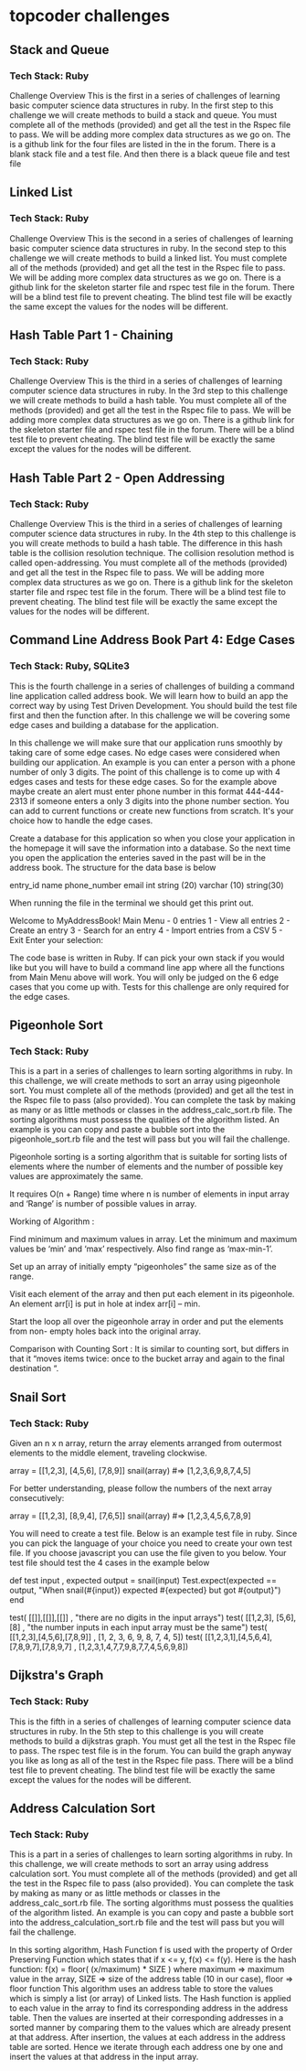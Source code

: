 # topcoder challenges


## Stack and Queue
### Tech Stack: Ruby

Challenge Overview
This is the first in a series of challenges of learning basic computer science data structures in ruby. In the first step to 
this challenge we will create methods to build a stack and queue. You must complete all of the methods (provided) and get all 
the test in the Rspec file to pass. We will be adding more complex data structures as we go on. The is a github link for the 
four files are listed in the in the forum. There is a blank stack file and a test file. And then there is a black queue file 
and test file



## Linked List
### Tech Stack: Ruby

Challenge Overview
This is the second in a series of challenges of learning basic computer science data structures in ruby. In the second step to 
this challenge we will create methods to build a linked list. You must complete all of the methods (provided) and get all the 
test in the Rspec file to pass. We will be adding more complex data structures as we go on. There is a github link for the 
skeleton starter file and rspec test file in the forum. There will be a blind test file to prevent cheating. The blind test 
file will be exactly the same except the values for the nodes will be different.




## Hash Table Part 1 - Chaining
### Tech Stack: Ruby

Challenge Overview
This is the third in a series of challenges of learning computer science data structures in ruby. In the 3rd step to this 
challenge we will create methods to build a hash table. You must complete all of the methods (provided) and get all the test 
in the Rspec file to pass. We will be adding more complex data structures as we go on. There is a github link for the skeleton 
starter file and rspec test file in the forum. There will be a blind test file to prevent cheating. The blind test file will 
be exactly the same except the values for the nodes will be different.




## Hash Table Part 2 - Open Addressing
### Tech Stack: Ruby

Challenge Overview
This is the third in a series of challenges of learning computer science data structures in ruby. In the 4th step to this 
challenge is you will create methods to build a hash table. The difference in this hash table is the collision resolution 
technique. The collision resolution method is called open-addressing. You must complete all of the methods (provided) and get 
all the test in the Rspec file to pass. We will be adding more complex data structures as we go on. There is a github link for 
the skeleton starter file and rspec test file in the forum. There will be a blind test file to prevent cheating. The blind test file will be exactly the same except the values for the nodes will be different.


## Command Line Address Book Part 4: Edge Cases
### Tech Stack: Ruby, SQLite3

This is the fourth challenge in a series of challenges of building a command line application called address book. We will learn how to build an app the correct way by using Test Driven Development. You should build the test file first and then the function after. In this challenge we will be covering some edge cases and building a database for the application.

In this challenge we will make sure that our application runs smoothly by taking care of some edge cases. No edge cases were considered when building our application. An example is you can enter a person with a phone number of only 3 digits. The point of this challenge is to come up with 4 edges cases and tests for these edge cases. So for the example above maybe create an alert must enter phone number in this format 444-444-2313 if someone enters a only 3 digits into the phone number section. You can add to current functions or create new functions from scratch. It's your choice how to handle the edge cases.

Create a database for this application so when you close your application in the homepage it will save the information into a database. So the next time you open the application the enteries saved in the past will be in the address book. The structure for the data base is below

entry_id     name             phone_number       email
int              string (20)      varchar (10)            string(30)
 

When running the file in the terminal we should get this print out.

Welcome to MyAddressBook!
Main Menu - 0 entries
1 - View all entries
2 - Create an entry
3 - Search for an entry
4 - Import entries from a CSV
5 - Exit
Enter your selection:

The code base is written in Ruby. If can pick your own stack if you would like but you will have to build a command line app where all the functions from Main Menu above will work. You will only be judged on the 6 edge cases that you come up with. Tests for this challenge are only required for the edge cases. 


## Pigeonhole Sort
### Tech Stack: Ruby

This is a part in a series of challenges to learn sorting algorithms in ruby. In this challenge, we will create methods to sort an array using pigeonhole sort. You must complete all of the methods (provided) and get all the test in the Rspec file to pass (also provided). You can complete the task by making as many or as little methods or classes in the address_calc_sort.rb file. The sorting algorithms must possess the qualities of the algorithm listed. An example is you can copy and paste a bubble sort into the pigeonhole_sort.rb file and the test will pass but you will fail the challenge.

Pigeonhole sorting is a sorting algorithm that is suitable for sorting lists of elements where the number of elements and the number of possible key values are approximately the same.

It requires O(n + Range) time where n is number of elements in input array and ‘Range’ is number of possible values in array.

Working of Algorithm :

Find minimum and maximum values in array. Let the minimum and maximum values be ‘min’ and ‘max’ respectively. Also find range as ‘max-min-1’.

Set up an array of initially empty “pigeonholes” the same size as of the range.

Visit each element of the array and then put each element in its pigeonhole. An element arr[i] is put in hole at index arr[i] – min.

Start the loop all over the pigeonhole array in order and put the elements from non- empty holes back into the original array.

Comparison with Counting Sort : 
It is similar to counting sort, but differs in that it “moves items twice: once to the bucket array and again to the final destination “.


## Snail Sort
### Tech Stack: Ruby

Given an n x n array, return the array elements arranged from outermost elements to the middle element, traveling clockwise.

array = [[1,2,3],
         [4,5,6],
         [7,8,9]]
snail(array) #=> [1,2,3,6,9,8,7,4,5]

For better understanding, please follow the numbers of the next array consecutively:

array = [[1,2,3],
         [8,9,4],
         [7,6,5]]
snail(array) #=> [1,2,3,4,5,6,7,8,9]
 
You will need to create a test file. Below is an example test file in ruby. Since you can pick the language of your choice you need to create your own test file. If you choose javascript you can use the file given to you below. Your test file should test the 4 cases in the example below 

def test input , expected
  output = snail(input)
  Test.expect(expected == output, "When snail(#{input}) expected #{expected} but got #{output}")
end

test( [[]],[[]],[[]] , "there are no digits in the input arrays")
test( [[1,2,3], [5,6], [8] , "the number inputs in each input array must be the same")
test( [[1,2,3],[4,5,6],[7,8,9]] , [1, 2, 3, 6, 9, 8, 7, 4, 5])
test( [[1,2,3,1],[4,5,6,4],[7,8,9,7],[7,8,9,7] , [1,2,3,1,4,7,7,9,8,7,7,4,5,6,9,8])


## Dijkstra's Graph
### Tech Stack: Ruby
This is the fifth in a series of challenges of learning computer science data structures in ruby. In the 5th step to this challenge is you will create methods to build a dijkstras graph. You must get all the test in the Rspec file to pass. The rspec test file is in the forum. You can build the graph anyway you like as long as all of the test in the Rspec file pass. There will be a blind test file to prevent cheating. The blind test file will be exactly the same except the values for the nodes will be different.

## Address Calculation Sort
### Tech Stack: Ruby

This is a part in a series of challenges to learn sorting algorithms in ruby. In this challenge, we will create methods to sort an array using address calculation sort. You must complete all of the methods (provided) and get all the test in the Rspec file to pass (also provided). You can complete the task by making as many or as little methods or classes in the address_calc_sort.rb file. The sorting algorithms must possess the qualities of the algorithm listed. An example is you can copy and paste a bubble sort into the address_calculation_sort.rb file and the test will pass but you will fail the challenge.

In this sorting algorithm, Hash Function f is used with the property of Order Preserving Function which states that if x <= y, f(x) <= f(y). Here is the hash function:
f(x) = floor( (x/maximum) * SIZE )
where maximum => maximum value in the array,
      SIZE => size of the address table (10 in our case),
      floor => floor function
This algorithm uses an address table to store the values which is simply a list (or array) of Linked lists. The Hash function is applied to each value in the array to find its corresponding address in the address table. Then the values are inserted at their corresponding addresses in a sorted manner by comparing them to the values which are already present at that address. After insertion, the values at each address in the address table are sorted. Hence we iterate through each address one by one and insert the values at that address in the input array.
